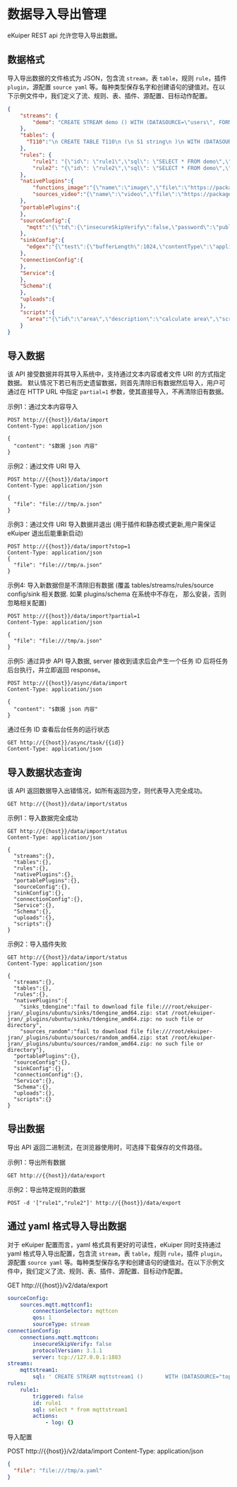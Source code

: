 # 数据导入导出管理

eKuiper REST api 允许您导入导出数据。

## 数据格式

导入导出数据的文件格式为 JSON，包含流 `stream`，表 `table`，规则 `rule`，插件 `plugin`，源配置 `source yaml` 等。每种类型保存名字和创建语句的键值对。在以下示例文件中，我们定义了流、规则、表、插件、源配置、目标动作配置。

```json
{
    "streams": {
        "demo": "CREATE STREAM demo () WITH (DATASOURCE=\"users\", FORMAT=\"JSON\")"
    },
    "tables": {
      "T110":"\n CREATE TABLE T110\n (\n S1 string\n )\n WITH (DATASOURCE=\"test.json\", FORMAT=\"json\", TYPE=\"file\", KIND=\"scan\", );\n "
    },
    "rules": {
        "rule1": "{\"id\": \"rule1\",\"sql\": \"SELECT * FROM demo\",\"actions\": [{\"log\": {}}]}",
        "rule2": "{\"id\": \"rule2\",\"sql\": \"SELECT * FROM demo\",\"actions\": [{  \"log\": {}}]}"
    },
    "nativePlugins":{
        "functions_image":"{\"name\":\"image\",\"file\":\"https://packages.emqx.net/kuiper-plugins/1.8.1/debian/functions/image_amd64.zip\",\"shellParas\":[]}",
        "sources_video":"{\"name\":\"video\",\"file\":\"https://packages.emqx.net/kuiper-plugins/1.8.1/debian/sources/video_amd64.zip\",\"shellParas\":[]}",
    },
    "portablePlugins":{
    },
    "sourceConfig":{
      "mqtt":"{\"td\":{\"insecureSkipVerify\":false,\"password\":\"public\",\"protocolVersion\":\"3.1.1\",\"qos\":1,\"server\":\"tcp://broker.emqx.io:1883\",\"username\":\"admin\"},\"test\":{\"insecureSkipVerify\":false,\"password\":\"public\",\"protocolVersion\":\"3.1.1\",\"qos\":1,\"server\":\"tcp://127.0.0.1:1883\",\"username\":\"admin\"}}"
    },
    "sinkConfig":{
      "edgex":"{\"test\":{\"bufferLength\":1024,\"contentType\":\"application/json\",\"enableCache\":false,\"format\":\"json\",\"messageType\":\"event\",\"omitIfEmpty\":false,\"port\":6379,\"protocol\":\"redis\",\"sendSingle\":true,\"server\":\"localhost\",\"topic\":\"application\",\"type\":\"redis\"}}"
    },
    "connectionConfig":{
    },
    "Service":{
    },
    "Schema":{
    },
    "uploads":{
    },
    "scripts":{
      "area":"{\"id\":\"area\",\"description\":\"calculate area\",\"script\":\"function area(x, y) { return x * y; }\",\"isAgg\":false}"
    }
}
```

## 导入数据

该 API 接受数据并将其导入系统中，支持通过文本内容或者文件 URI 的方式指定数据。
默认情况下若已有历史遗留数据，则首先清除旧有数据然后导入，用户可通过在 HTTP URL 中指定 ``partial=1`` 参数，使其直接导入，不再清除旧有数据。

示例1：通过文本内容导入

```shell
POST http://{{host}}/data/import
Content-Type: application/json

{
  "content": "$数据 json 内容"
}
```

示例2：通过文件 URI 导入

```shell
POST http://{{host}}/data/import
Content-Type: application/json

{
  "file": "file:///tmp/a.json"
}
```

示例3：通过文件 URI 导入数据并退出 (用于插件和静态模式更新,用户需保证 eKuiper 退出后能重新启动)

```shell
POST http://{{host}}/data/import?stop=1
Content-Type: application/json
{
  "file": "file:///tmp/a.json"
}
```

示例4: 导入新数据但是不清除旧有数据 (覆盖 tables/streams/rules/source config/sink 相关数据. 如果 plugins/schema 在系统中不存在， 那么安装，否则忽略相关配置)

```shell
POST http://{{host}}/data/import?partial=1
Content-Type: application/json

{
  "file": "file:///tmp/a.json"
}
```

示例5: 通过异步 API 导入数据, server 接收到请求后会产生一个任务 ID 后将任务后台执行，并立即返回 response。

```shell
POST http://{{host}}/async/data/import
Content-Type: application/json

{
  "content": "$数据 json 内容"
}
```

通过任务 ID 查看后台任务的运行状态

```shell
GET http://{{host}}/async/task/{{id}}
Content-Type: application/json
```

## 导入数据状态查询

该 API 返回数据导入出错情况，如所有返回为空，则代表导入完全成功。

```shell
GET http://{{host}}/data/import/status
```

示例1：导入数据完全成功

```shell
GET http://{{host}}/data/import/status
Content-Type: application/json

{
  "streams":{},
  "tables":{},
  "rules":{},
  "nativePlugins":{},
  "portablePlugins":{},
  "sourceConfig":{},
  "sinkConfig":{},
  "connectionConfig":{},
  "Service":{},
  "Schema":{},
  "uploads":{},
  "scripts":{}
}
```

示例2：导入插件失败

```shell
GET http://{{host}}/data/import/status
Content-Type: application/json

{
  "streams":{},
  "tables":{},
  "rules":{},
  "nativePlugins":{
    "sinks_tdengine":"fail to download file file:///root/ekuiper-jran/_plugins/ubuntu/sinks/tdengine_amd64.zip: stat /root/ekuiper-jran/_plugins/ubuntu/sinks/tdengine_amd64.zip: no such file or directory",
    "sources_random":"fail to download file file:///root/ekuiper-jran/_plugins/ubuntu/sources/random_amd64.zip: stat /root/ekuiper-jran/_plugins/ubuntu/sources/random_amd64.zip: no such file or directory"},
  "portablePlugins":{},
  "sourceConfig":{},
  "sinkConfig":{},
  "connectionConfig":{},
  "Service":{},
  "Schema":{},
  "uploads":{},
  "scripts":{}
}
```

## 导出数据

导出 API 返回二进制流，在浏览器使用时，可选择下载保存的文件路径。

示例1：导出所有数据

```shell
GET http://{{host}}/data/export
```

示例2：导出特定规则的数据

```shell
POST -d '["rule1","rule2"]' http://{{host}}/data/export
```

## 通过 yaml 格式导入导出数据

对于 eKuiper 配置而言，yaml 格式具有更好的可读性，eKuiper 同时支持通过 yaml 格式导入导出配置，包含流 `stream`，表 `table`，规则 `rule`，插件 `plugin`，源配置 `source yaml` 等。每种类型保存名字和创建语句的键值对。在以下示例文件中，我们定义了流、规则、表、插件、源配置、目标动作配置。

GET http://{{host}}/v2/data/export

```yaml
sourceConfig:
    sources.mqtt.mqttconf1:
        connectionSelector: mqttcon
        qos: 1
        sourceType: stream
connectionConfig:
    connections.mqtt.mqttcon:
        insecureSkipVerify: false
        protocolVersion: 3.1.1
        server: tcp://127.0.0.1:1883
streams:
    mqttstream1:
        sql: ' CREATE STREAM mqttstream1 ()       WITH (DATASOURCE="topic1", FORMAT="json", CONF_KEY="mqttconf1", TYPE="mqtt", SHARED="false", );'
rules:
    rule1:
        triggered: false
        id: rule1
        sql: select * from mqttstream1
        actions:
            - log: {}
```

导入配置

POST http://{{host}}/v2/data/import
Content-Type: application/json

```json
{
  "file": "file:///tmp/a.yaml"
}
```
